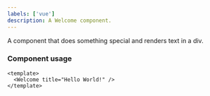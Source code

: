 ```yaml
---
labels: ['vue']
description: A Welcome component.
---
```


A component that does something special and renders text in a div.

### Component usage

```vue
<template>
  <Welcome title="Hello World!" />
</template>
```
